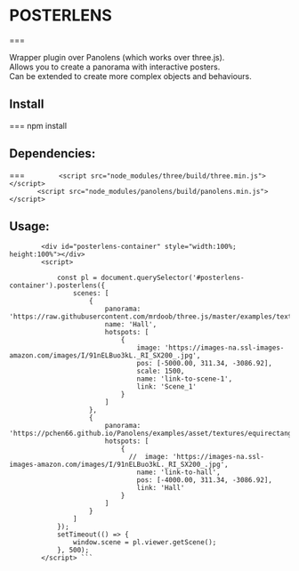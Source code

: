 # POSTERLENS  
===     

Wrapper plugin over Panolens (which works over three.js).  
Allows you to create a panorama with interactive posters.  
Can be extended to create more complex objects and behaviours.  

## Install
===
npm install

## Dependencies:
===
`        <script src="node_modules/three/build/three.min.js"></script>`  
`       <script src="node_modules/panolens/build/panolens.min.js"></script>`  


## Usage:  
```
        <div id="posterlens-container" style="width:100%; height:100%"></div>
        <script>

            const pl = document.querySelector('#posterlens-container').posterlens({ 
                scenes: [
                    {
                        panorama: 'https://raw.githubusercontent.com/mrdoob/three.js/master/examples/textures/2294472375_24a3b8ef46_o.jpg',
                        name: 'Hall',
                        hotspots: [
                            {
                                image: 'https://images-na.ssl-images-amazon.com/images/I/91nELBuo3kL._RI_SX200_.jpg',
                                pos: [-5000.00, 311.34, -3086.92],
                                scale: 1500,
                                name: 'link-to-scene-1',
                                link: 'Scene_1'
                            }
                        ]
                    },
                    {
                        panorama: 'https://pchen66.github.io/Panolens/examples/asset/textures/equirectangular/field.jpg',
                        hotspots: [
                            {
                              //  image: 'https://images-na.ssl-images-amazon.com/images/I/91nELBuo3kL._RI_SX200_.jpg',
                                name: 'link-to-hall',
                                pos: [-4000.00, 311.34, -3086.92],
                                link: 'Hall'
                            }
                        ]
                    }
                ]
            });
            setTimeout(() => {
                window.scene = pl.viewer.getScene();
            }, 500);
        </script> ```

